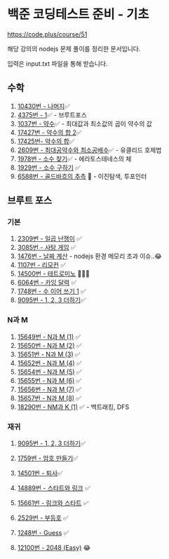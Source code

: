 # 백준 코딩테스트 준비 - 기초

https://code.plus/course/51

해당 강의의 nodejs 문제 풀이를 정리한 문서입니다.

입력은 input.txt 파일을 통해 받습니다.

## 수학

1. [10430번 - 나머지](/Math/10430-remainder.js)✅
2. [4375번 - 1](/Math/4375-1.js)✅ - 브루트포스
3. [1037번 - 약수](/Math/1037-divisor.js)✅ - 최대값과 최소값의 곱이 약수의 값
4. [17427번 - 약수의 합 2](/Math/17427-divisor-sum-2.js)✅
5. [17425번- 약수의 합](/Math/17425-divisor-sum.js)✅
6. [2609번 - 최대공약수와 최소공배수](/Math/2609-gcd-lcm.js)✅ - 유클리드 호제법
7. [1978번 - 소수 찾기](/Math/1978-find-prime.js)✅ - 에라토스테네스의 체
8. [1929번 - 소수 구하기](/Math/1929-find-prime.js) ✅
9. [6588번 - 골드바흐의 추측](/Math/6588-goldbach.js) 💫 - 이진탐색, 투포인터

## 브루트 포스

### 기본

1. [2309번 - 일곱 난쟁이](/BruteForce/2309-seven-dwarfs.js) ✅ <!-- 브루트 포스 알고리즘 -->
2. [3085번 - 사탕 게임](/BruteForce/3085-candy-game.js) ✅ <!-- 브루트 포스 알고리즘 -->
3. [1476번 - 날짜 계산](/BruteForce/1476-date-calc.js) - nodejs 환경 메모리 초과 이슈..😂 <!-- 수학적 계산 -->
4. [1107번 - 리모컨](/BruteForce/1107-remote.js) ✅ <!-- 브루트 포스 알고리즘 -->
5. [14500번 - 테트로미노](/BruteForce/14500-tetromino.js) 🤦‍♀️❌ <!-- 브루트 포스 알고리즘 -->
6. [6064번 - 카잉 달력](/BruteForce/6064-kaing-calendar.js) ✅ <!-- 수학적 계산 -->
7. [1748번 - 수 이어 쓰기 1](/BruteForce/1748-write-number.js) ✅ <!-- 수학적 계산 -->
8. [9095번 - 1, 2, 3 더하기](/BruteForce/9095-123-add.js)✅ <!-- 다이나믹 프로그래밍 -->

### N과 M

1. [15649번 - N과 M (1)](/BruteForce/NM/15649-NM-1.js) ✅
2. [15650번 - N과 M (2)](/BruteForce/NM/15650-NM-2.js) ✅
3. [15651번 - N과 M (3)](/BruteForce/NM/15651-NM-3.js) ✅
4. [15652번 - N과 M (4)](/BruteForce/NM/15652-NM-4.js) ✅
5. [15654번 - N과 M (5)](/BruteForce/NM/15654-NM-5.js) ✅
6. [15655번 - N과 M (6)](/BruteForce/NM/15655-NM-6.js) ✅
7. [15656번 - N과 M (7)](/BruteForce/NM/15656-NM-7.js) ✅
8. [15657번 - N과 M (8)](/BruteForce/NM/15657-NM-8.js) ✅
9. [18290번 - NM과 K (1)](/BruteForce/NM/18290-NMK-1.js) ✅ - 백트래킹, DFS

### 재귀

1. [9095번 - 1, 2, 3 더하기](/BruteForce/9095-123-add.js)✅ <!-- 다이나믹 프로그래밍 -->
2. [1759번 - 암호 만들기](/BruteForce/1759-password.js)✅ <!-- 백트래킹, 재귀 -->
3. [14501번 - 퇴사](/BruteForce/14501-quit.js)✅ <!-- 다이나믹 프로그래밍 -->
4. [14889번 - 스타트와 링크](/BruteForce/14889-start-link.js) ✅ <!-- 백트래킹, 재귀 -->
5. [15661번 - 링크와 스타트](/BruteForce/15661-link-start.js) ✅ <!-- 백트래킹, 재귀 -->
6. [2529번 - 부등호](/BruteForce/2529-inequality.js) ✅ <!-- 백트래킹, 재귀 -->
7. [1248번 - Guess](/BruteForce/1248-guess.js) ✅ <!-- 백트래킹, 재귀 -->

8. [12100번 - 2048 (Easy)](/12100-2048-easy.js) 😂
